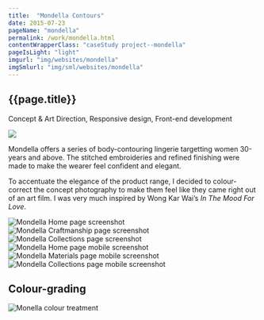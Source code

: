 ```yaml
---
title:  "Mondella Contours"
date: 2015-07-23
pageName: "mondella"
permalink: /work/mondella.html
contentWrapperClass: "caseStudy project--mondella"
pageIsLight: "light"
imgurl: "img/websites/mondella"
imgSmlurl: "img/sml/websites/mondella"
---
```


<section class="csIntro csIntro--websitesMondella">
	<h1>{{page.title}}</h1>
	<div class="csIntro__role">
		<p>Concept & Art Direction, Responsive design, Front-end development</p>
	</div>
	<img src="{{ site.baseurl }}/img/{{page.pageType}}s/{{page.pageName}}/intro__bg.jpg" class="hidden">
</section>
<section class="csProfile">
<div class="csIntro__standfast">
	<p>Mondella offers a series of body-contouring lingerie targetting women 30-years and above. The stitched embroideries and refined finishing were made to make the wearer feel confident and elegant.</p>
	<p>To accentuate the elegance of the product range, I decided to colour-correct the concept photography to make them feel like they came right out of an art film. I was very much inspired by Wong Kar Wai’s <i>In The Mood For Love</i>.</p>
</div>	
</section>
<section class="csScreenshots">
	<div class="browserWrap browserWrap--desktop">
		<div class="browser browser--desktop">
			<img src="{{ site.baseurl }}/{{page.imgSmlurl}}/screenshot-home.jpg" data-src="{{ site.baseurl }}/{{page.imgurl}}/screenshot-home.jpg" alt="Mondella Home page screenshot" class="lazy">
		</div>
		<div class="browser browser--desktop">
			<img src="{{ site.baseurl }}/{{page.imgSmlurl}}/screenshot-why.jpg" data-src="{{ site.baseurl }}/{{page.imgurl}}/screenshot-why.jpg" alt="Mondella Craftmanship page screenshot" class="lazy">
		</div>
		<div class="browser browser--desktop">
			<img src="{{ site.baseurl }}/{{page.imgSmlurl}}/screenshot-collection.jpg" data-src="{{ site.baseurl }}/{{page.imgurl}}/screenshot-collection.jpg" alt="Mondella Collections page screenshot" class="lazy">
		</div>
	</div>
	<div class="browserWrap browserWrap--mobile">
		<div class="browser browser--mobile">
			<img src="{{ site.baseurl }}/{{page.imgSmlurl}}/screenshot-home-mobile.jpg" data-src="{{ site.baseurl }}/{{page.imgurl}}/screenshot-home-mobile.jpg" alt="Mondella Home page mobile screenshot" class="lazy">
		</div>
		<div class="browser browser--mobile">
			<img src="{{ site.baseurl }}/{{page.imgSmlurl}}/screenshot-material-mobile.jpg" data-src="{{ site.baseurl }}/{{page.imgurl}}/screenshot-material-mobile.jpg" alt="Mondella Materials page mobile screenshot" class="lazy">
		</div>
		<div class="browser browser--mobile">
			<img src="{{ site.baseurl }}/{{page.imgSmlurl}}/screenshot-collection-mobile.jpg" data-src="{{ site.baseurl }}/{{page.imgurl}}/screenshot-collection-mobile.jpg" alt="Mondella Collections page mobile screenshot" class="lazy">
		</div>
	</div>
</section>
<section class="csAtmosphere">
	<h2>Colour-grading</h2>
	<div class="csAtmosphere__photographyWrap">
		<img src="{{ site.baseurl }}/{{page.imgSmlurl}}/photography-1.jpg" data-src="{{ site.baseurl }}/{{page.imgurl}}/photography-1.jpg" alt="Monella colour treatment" class="lazy">
	</div>
</section>